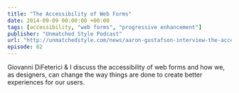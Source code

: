 ```yaml
---
title: "The Accessibility of Web Forms"
date: 2014-09-09 00:00:00 +00:00
tags: [accessibility, "web forms", "progressive enhancement"]
publisher: "Unmatched Style Podcast"
url: "http://unmatchedstyle.com/news/aaron-gustafson-interview-the-accessibility-of-web-forms.php"
episode: 82
---
```


Giovanni DiFeterici & I discuss the accessibility of web forms and how we, as designers, can change the way things are done to create better experiences for our users.
